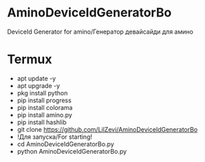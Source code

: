 # AminoDeviceIdGeneratorBo
DeviceId Generator for amino/Генератор девайсайди для амино
# Termux
- apt update -y
- apt upgrade -y
- pkg install python
- pip install progress
- pip install colorama
- pip install amino.py
- pip install hashlib
- git clone https://github.com/LilZevi/AminoDeviceIdGeneratorBo
- !Для запуска/For starting!
- cd AminoDeviceIdGeneratorBo.py
- python AminoDeviceIdGeneratorBo.py
